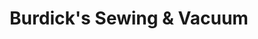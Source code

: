 ---
title: "Burdick's Sewing & Vacuum"
url: /chula-vista/burdicks-sewing-and-vacuum/
shop: sewing
---